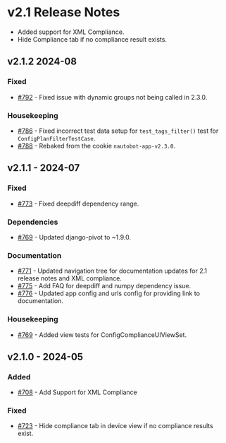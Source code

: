 
# v2.1 Release Notes

- Added support for XML Compliance.
- Hide Compliance tab if no compliance result exists.


## v2.1.2 2024-08

### Fixed

- [#792](https://github.com/nautobot/nautobot-app-golden-config/issues/792) - Fixed issue with dynamic groups not being called in 2.3.0.

### Housekeeping

- [#786](https://github.com/nautobot/nautobot-app-golden-config/issues/786) - Fixed incorrect test data setup for `test_tags_filter()` test for `ConfigPlanFilterTestCase`.
- [#788](https://github.com/nautobot/nautobot-app-golden-config/issues/788) - Rebaked from the cookie `nautobot-app-v2.3.0`.

## v2.1.1 - 2024-07

### Fixed

- [#773](https://github.com/nautobot/nautobot-app-golden-config/issues/773) - Fixed deepdiff dependency range.

### Dependencies

- [#769](https://github.com/nautobot/nautobot-app-golden-config/issues/769) - Updated django-pivot to ~1.9.0.

### Documentation

- [#771](https://github.com/nautobot/nautobot-app-golden-config/issues/771) - Updated navigation tree for documentation updates for 2.1 release notes and XML compliance.
- [#775](https://github.com/nautobot/nautobot-app-golden-config/issues/775) - Add FAQ for deepdiff and numpy dependency issue.
- [#776](https://github.com/nautobot/nautobot-app-golden-config/issues/776) - Updated app config and urls config for providing link to documentation.

### Housekeeping

- [#769](https://github.com/nautobot/nautobot-app-golden-config/issues/769) - Added view tests for ConfigComplianceUIViewSet.


## v2.1.0 - 2024-05

### Added

- [#708](https://github.com/nautobot/nautobot-app-golden-config/issues/708) - Add Support for XML Compliance

### Fixed

- [#723](https://github.com/nautobot/nautobot-app-golden-config/issues/723) - Hide compliance tab in device view if no compliance results exist.
